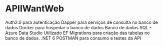 # APIIWantWeb

Auth2.0 para autenticação
Dapper para serviços de consulta no banco de dados
Docker para hospedar o banco de dados
Banco de dados SQL - Azure Data Studio
Utilizado EF Migrations para criação das tabelas no banco de dados.
.NET 6
POSTMAN para consumo e testes da API

